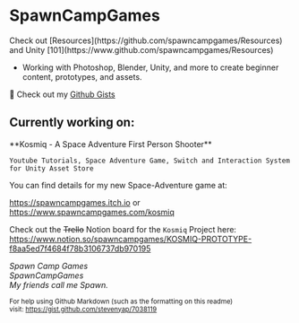 <h1>SpawnCampGames</h1>
Check out [Resources](https://github.com/spawncampgames/Resources) and Unity [101](https://www.github.com/spawncampgames/Resources)

- Working with Photoshop, Blender, Unity, and more to create beginner content, prototypes, and assets.

📜 Check out my [Github Gists](https://gist.github.com/spawncampgames)

<h2>Currently working on:</h2>
**Kosmiq - A Space Adventure First Person Shooter**

```Youtube Tutorials, Space Adventure Game, Switch and Interaction System for Unity Asset Store```  

You can find details for my new Space-Adventure game at:  

https://spawncampgames.itch.io or  
https://www.spawncampgames.com/kosmiq  

Check out the ~~Trello~~ Notion board for the `Kosmiq` Project here:  
https://www.notion.so/spawncampgames/KOSMIQ-PROTOTYPE-f8aa5ed7f4684f78b3106737db970195

*Spawn Camp Games  
SpawnCampGames  
My friends call me Spawn.*  

<sub>For help using Github Markdown (such as the formatting on this readme)  
visit: https://gist.github.com/stevenyap/7038119</sub>
